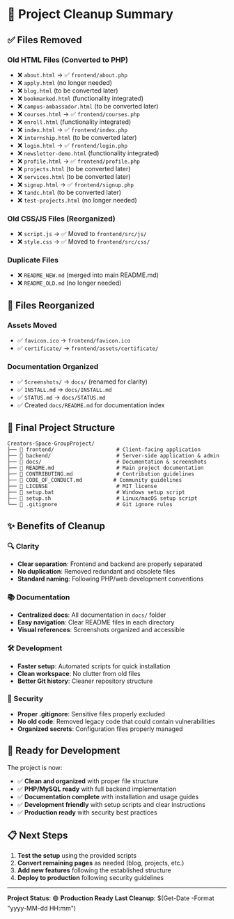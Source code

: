 # 🧹 Project Cleanup Summary

## ✅ Files Removed

### Old HTML Files (Converted to PHP)
- ❌ `about.html` → ✅ `frontend/about.php`
- ❌ `apply.html` (no longer needed)
- ❌ `blog.html` (to be converted later)
- ❌ `bookmarked.html` (functionality integrated)
- ❌ `campus-ambassador.html` (to be converted later)
- ❌ `courses.html` → ✅ `frontend/courses.php`
- ❌ `enroll.html` (functionality integrated)
- ❌ `index.html` → ✅ `frontend/index.php`
- ❌ `internship.html` (to be converted later)
- ❌ `login.html` → ✅ `frontend/login.php`
- ❌ `newsletter-demo.html` (functionality integrated)
- ❌ `profile.html` → ✅ `frontend/profile.php`
- ❌ `projects.html` (to be converted later)
- ❌ `services.html` (to be converted later)
- ❌ `signup.html` → ✅ `frontend/signup.php`
- ❌ `tandc.html` (to be converted later)
- ❌ `test-projects.html` (no longer needed)

### Old CSS/JS Files (Reorganized)
- ❌ `script.js` → ✅ Moved to `frontend/src/js/`
- ❌ `style.css` → ✅ Moved to `frontend/src/css/`

### Duplicate Files
- ❌ `README_NEW.md` (merged into main README.md)
- ❌ `README_OLD.md` (no longer needed)

## 📁 Files Reorganized

### Assets Moved
- ✅ `favicon.ico` → `frontend/favicon.ico`
- ✅ `certificate/` → `frontend/assets/certificate/`

### Documentation Organized
- ✅ `Screenshots/` → `docs/` (renamed for clarity)
- ✅ `INSTALL.md` → `docs/INSTALL.md`
- ✅ `STATUS.md` → `docs/STATUS.md`
- ✅ Created `docs/README.md` for documentation index

## 🎯 Final Project Structure

```
Creators-Space-GroupProject/
├── 📂 frontend/                    # Client-facing application
├── 📂 backend/                     # Server-side application & admin
├── 📂 docs/                        # Documentation & screenshots
├── 📄 README.md                    # Main project documentation
├── 📄 CONTRIBUTING.md              # Contribution guidelines
├── 📄 CODE_OF_CONDUCT.md          # Community guidelines
├── 📄 LICENSE                      # MIT license
├── 📄 setup.bat                    # Windows setup script
├── 📄 setup.sh                     # Linux/macOS setup script
└── 📄 .gitignore                   # Git ignore rules
```

## ✨ Benefits of Cleanup

### 🔍 Clarity
- **Clear separation**: Frontend and backend are properly separated
- **No duplication**: Removed redundant and obsolete files
- **Standard naming**: Following PHP/web development conventions

### 📚 Documentation
- **Centralized docs**: All documentation in `docs/` folder
- **Easy navigation**: Clear README files in each directory
- **Visual references**: Screenshots organized and accessible

### 🛠️ Development
- **Faster setup**: Automated scripts for quick installation
- **Clean workspace**: No clutter from old files
- **Better Git history**: Cleaner repository structure

### 🔐 Security
- **Proper .gitignore**: Sensitive files properly excluded
- **No old code**: Removed legacy code that could contain vulnerabilities
- **Organized secrets**: Configuration files properly managed

## 🚀 Ready for Development

The project is now:
- ✅ **Clean and organized** with proper file structure
- ✅ **PHP/MySQL ready** with full backend implementation
- ✅ **Documentation complete** with installation and usage guides
- ✅ **Development friendly** with setup scripts and clear instructions
- ✅ **Production ready** with security best practices

## 📋 Next Steps

1. **Test the setup** using the provided scripts
2. **Convert remaining pages** as needed (blog, projects, etc.)
3. **Add new features** following the established structure
4. **Deploy to production** following security guidelines

---

**Project Status**: 🟢 **Production Ready**
**Last Cleanup**: $(Get-Date -Format "yyyy-MM-dd HH:mm")
